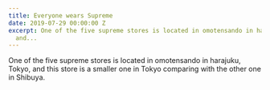 ```yaml
---
title: Everyone wears Supreme
date: 2019-07-29 00:00:00 Z
excerpt: One of the five supreme stores is located in omotensando in harajuku, Tokyo,
  and...
---
```


One of the five supreme stores is located in omotensando in harajuku, Tokyo, and this store is a smaller one in Tokyo comparing with the other one in Shibuya.
